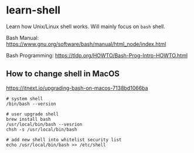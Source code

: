 # learn-shell

Learn how Unix/Linux shell works. Will mainly focus on `bash` shell.

Bash Manual: https://www.gnu.org/software/bash/manual/html_node/index.html

Bash Programming: https://tldp.org/HOWTO/Bash-Prog-Intro-HOWTO.html

## How to change shell in MacOS

https://itnext.io/upgrading-bash-on-macos-7138bd1066ba

```
# system shell
/bin/bash --version

# user upgrade shell
brew install bash
/usr/local/bin/bash --vesrion
chsh -s /usr/local/bin/bash

# add new shell into whitelist security list
echo /usr/local/bin/bash >> /etc/shell
```
